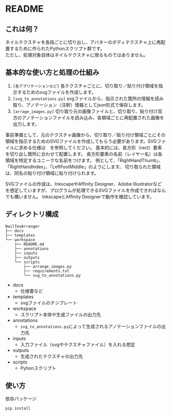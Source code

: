 # README

## これは何？
ネイルテクスチャを各指ごとに切り出し、アバターのボディテクスチャ上に再配置するために作られたPythonスクリプト群です。  
ただし、処理対象自体はネイルテクスチャに限るものではありません。

## 基本的な使い方と処理の仕組み

1. `[各アプリケーションなど]` 各テクスチャごとに、切り取り／貼り付け領域を指示するためのsvgファイルを作成します。
1. `[svg_to_annotations.py]` svgファイルから、指示された箇所の情報を読み取り、アノテーション（注釈）情報としてjson形式で保存します。
1. `[arrage_images.py]` 切り取り元の画像ファイルと、切り取り、貼り付け双方のアノテーションファイルを読み込み、各領域ごとに再配置された画像を出力します。

事前準備として、元のテクスチャ画像から、切り取り／貼り付け領域ごとにその領域を指示するためのSVGファイルを作成してもらう必要があります。SVGファイルに求める仕様は　を参照してください。
基本的には、長方形（rect）要素を切り出し箇所に合わせて配置します。
長方形要素の名前（レイヤー名）は各領域を特定するユニークな名前をつけます。
例として、「RightHandThumb」、「RightHandIndex」、「LeftFootMiddle」のようにします。
切り取られた領域は、同名の貼り付け領域に貼り付けられます。

SVGファイルの作成は、InkscapeやAffinity Designer、Adobe Illustratorなどを想定していますが、プログラムが処理できるSVGファイルを作成できればなんでも構いません。
InkscapeとAffinity Designerで動作を確認しています。

## ディレクトリ構成
```
NailTexArranger
├── docs
├── templates
└── workspace
    ├── README.md
    ├── annotations
    ├── inputs
    ├── outputs
    └── scripts
        ├── arrange_images.py
        ├── requirements.txt
        └── svg_to_annotations.py
```
- docs
    - 仕様書など
- templates
    - svgファイルのテンプレート
- workspace
    - スクリプト本体や生成ファイルの出力先
- annotations
    - `svg_to_annotations.py`によって生成されるアノテーションファイルの出力先
- inputs
    - 入力ファイル（svgやテクスチャファイル）を入れる想定
- outputs
    - 生成されたテクスチャの出力先
- scripts
    - Pyhonスクリプト

## 使い方

依存パッケージ
```
pip install 
```

